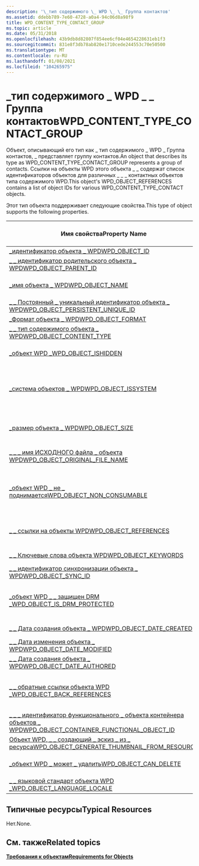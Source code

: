 ```yaml
---
description: '\_тип содержимого \_ WPD \_ \_ Группа контактов'
ms.assetid: ddebb789-7e60-4728-a0a4-94c06d8a98f9
title: WPD_CONTENT_TYPE_CONTACT_GROUP
ms.topic: article
ms.date: 05/31/2018
ms.openlocfilehash: 43b9db8d82807f854ee6cf04e4654228631eb1f3
ms.sourcegitcommit: 831e8f3db78ab820e1710cede244553c70e50500
ms.translationtype: MT
ms.contentlocale: ru-RU
ms.lasthandoff: 01/08/2021
ms.locfileid: "104265975"
---
```

# <a name="wpd_content_type_contact_group"></a><span data-ttu-id="d5175-103">\_тип содержимого \_ WPD \_ \_ Группа контактов</span><span class="sxs-lookup"><span data-stu-id="d5175-103">WPD\_CONTENT\_TYPE\_CONTACT\_GROUP</span></span>

<span data-ttu-id="d5175-104">Объект, описывающий его тип как \_ тип содержимого \_ WPD \_ Группа контактов, \_ представляет группу контактов.</span><span class="sxs-lookup"><span data-stu-id="d5175-104">An object that describes its type as WPD\_CONTENT\_TYPE\_CONTACT\_GROUP represents a group of contacts.</span></span> <span data-ttu-id="d5175-105">Ссылки на объекты WPD этого объекта \_ \_ содержат список идентификаторов объектов для различных \_ \_ \_ контактных объектов типа содержимого WPD.</span><span class="sxs-lookup"><span data-stu-id="d5175-105">This object's WPD\_OBJECT\_REFERENCES contains a list of object IDs for various WPD\_CONTENT\_TYPE\_CONTACT objects.</span></span>

<span data-ttu-id="d5175-106">Этот тип объекта поддерживает следующие свойства.</span><span class="sxs-lookup"><span data-stu-id="d5175-106">This type of object supports the following properties.</span></span>



| <span data-ttu-id="d5175-107">Имя свойства</span><span class="sxs-lookup"><span data-stu-id="d5175-107">Property Name</span></span>                                                                                                         | <span data-ttu-id="d5175-108">Обязательный или необязательный</span><span class="sxs-lookup"><span data-stu-id="d5175-108">Required or Optional</span></span>                                                  |
|-----------------------------------------------------------------------------------------------------------------------|-----------------------------------------------------------------------|
| [<span data-ttu-id="d5175-109">\_идентификатор объекта \_ WPD</span><span class="sxs-lookup"><span data-stu-id="d5175-109">WPD\_OBJECT\_ID</span></span>](object-properties.md)                                                                | <span data-ttu-id="d5175-110">Обязательный.</span><span class="sxs-lookup"><span data-stu-id="d5175-110">Required.</span></span>                                                             |
| [<span data-ttu-id="d5175-111">\_ \_ идентификатор родительского объекта \_ WPD</span><span class="sxs-lookup"><span data-stu-id="d5175-111">WPD\_OBJECT\_PARENT\_ID</span></span>](object-properties.md)                                                 | <span data-ttu-id="d5175-112">Обязательный.</span><span class="sxs-lookup"><span data-stu-id="d5175-112">Required.</span></span>                                                             |
| [<span data-ttu-id="d5175-113">\_имя объекта \_ WPD</span><span class="sxs-lookup"><span data-stu-id="d5175-113">WPD\_OBJECT\_NAME</span></span>](object-properties.md)                                                            | <span data-ttu-id="d5175-114">Требуется, если объект представляет файл.</span><span class="sxs-lookup"><span data-stu-id="d5175-114">Required if the object represents a file.</span></span>                             |
| [<span data-ttu-id="d5175-115">\_ \_ Постоянный \_ уникальный идентификатор объекта \_ WPD</span><span class="sxs-lookup"><span data-stu-id="d5175-115">WPD\_OBJECT\_PERSISTENT\_UNIQUE\_ID</span></span>](object-properties.md)                          | <span data-ttu-id="d5175-116">Обязательный.</span><span class="sxs-lookup"><span data-stu-id="d5175-116">Required.</span></span>                                                             |
| [<span data-ttu-id="d5175-117">\_Формат объекта \_ WPD</span><span class="sxs-lookup"><span data-stu-id="d5175-117">WPD\_OBJECT\_FORMAT</span></span>](object-properties.md)                                                        | <span data-ttu-id="d5175-118">Обязательный.</span><span class="sxs-lookup"><span data-stu-id="d5175-118">Required.</span></span>                                                             |
| [<span data-ttu-id="d5175-119">\_ \_ тип содержимого объекта \_ WPD</span><span class="sxs-lookup"><span data-stu-id="d5175-119">WPD\_OBJECT\_CONTENT\_TYPE</span></span>](object-properties.md)                                           | <span data-ttu-id="d5175-120">Обязательный.</span><span class="sxs-lookup"><span data-stu-id="d5175-120">Required.</span></span>                                                             |
| [<span data-ttu-id="d5175-121">\_объект WPD \_</span><span class="sxs-lookup"><span data-stu-id="d5175-121">WPD\_OBJECT\_ISHIDDEN</span></span>](object-properties.md)                                                    | <span data-ttu-id="d5175-122">Требуется, если объект скрыт.</span><span class="sxs-lookup"><span data-stu-id="d5175-122">Required if the object is hidden.</span></span>                                     |
| [<span data-ttu-id="d5175-123">\_система объектов \_ WPD</span><span class="sxs-lookup"><span data-stu-id="d5175-123">WPD\_OBJECT\_ISSYSTEM</span></span>](object-properties.md)                                                    | <span data-ttu-id="d5175-124">Требуется, если объект является системным объектом (представляет системный файл).</span><span class="sxs-lookup"><span data-stu-id="d5175-124">Required if the object is a system object (represents a system file).</span></span> |
| [<span data-ttu-id="d5175-125">\_размер объекта \_ WPD</span><span class="sxs-lookup"><span data-stu-id="d5175-125">WPD\_OBJECT\_SIZE</span></span>](object-properties.md)                                                            | <span data-ttu-id="d5175-126">Требуется, если у объекта есть по крайней мере один ресурс.</span><span class="sxs-lookup"><span data-stu-id="d5175-126">Required if the object has at least one resource.</span></span>                     |
| [<span data-ttu-id="d5175-127">\_ \_ \_ имя ИСХОДНОГО файла \_ объекта WPD</span><span class="sxs-lookup"><span data-stu-id="d5175-127">WPD\_OBJECT\_ORIGINAL\_FILE\_NAME</span></span>](object-properties.md)                              | <span data-ttu-id="d5175-128">Требуется, если объект представляет файл.</span><span class="sxs-lookup"><span data-stu-id="d5175-128">Required if the object represents a file.</span></span>                             |
| [<span data-ttu-id="d5175-129">\_объект WPD \_ не \_ поднимается</span><span class="sxs-lookup"><span data-stu-id="d5175-129">WPD\_OBJECT\_NON\_CONSUMABLE</span></span>](object-properties.md)                                       | <span data-ttu-id="d5175-130">Рекомендуется, если объект не предназначен для использования устройством.</span><span class="sxs-lookup"><span data-stu-id="d5175-130">Recommended if the object is not meant for consumption by the device.</span></span> |
| [<span data-ttu-id="d5175-131">\_ \_ ссылки на объекты WPD</span><span class="sxs-lookup"><span data-stu-id="d5175-131">WPD\_OBJECT\_REFERENCES</span></span>](object-properties.md)                                                | <span data-ttu-id="d5175-132">Требуется, если объект содержит ссылки на другие объекты.</span><span class="sxs-lookup"><span data-stu-id="d5175-132">Required if the object has references to other objects.</span></span>               |
| [<span data-ttu-id="d5175-133">\_ \_ Ключевые слова объекта WPD</span><span class="sxs-lookup"><span data-stu-id="d5175-133">WPD\_OBJECT\_KEYWORDS</span></span>](object-properties.md)                                                    | <span data-ttu-id="d5175-134">Необязательный элемент.</span><span class="sxs-lookup"><span data-stu-id="d5175-134">Optional.</span></span>                                                             |
| [<span data-ttu-id="d5175-135">\_ \_ идентификатор синхронизации объекта \_ WPD</span><span class="sxs-lookup"><span data-stu-id="d5175-135">WPD\_OBJECT\_SYNC\_ID</span></span>](object-properties.md)                                                     | <span data-ttu-id="d5175-136">Необязательный элемент.</span><span class="sxs-lookup"><span data-stu-id="d5175-136">Optional.</span></span>                                                             |
| [<span data-ttu-id="d5175-137">\_объект WPD \_ \_ защищен DRM \_</span><span class="sxs-lookup"><span data-stu-id="d5175-137">WPD\_OBJECT\_IS\_DRM\_PROTECTED</span></span>](object-properties.md)                                  | <span data-ttu-id="d5175-138">Требуется, если объект защищен с помощью технологии DRM.</span><span class="sxs-lookup"><span data-stu-id="d5175-138">Required if the object is protected by DRM technology.</span></span>                |
| [<span data-ttu-id="d5175-139">\_ \_ Дата создания объекта \_ WPD</span><span class="sxs-lookup"><span data-stu-id="d5175-139">WPD\_OBJECT\_DATE\_CREATED</span></span>](object-properties.md)                                           | <span data-ttu-id="d5175-140">Необязательный элемент.</span><span class="sxs-lookup"><span data-stu-id="d5175-140">Optional.</span></span>                                                             |
| [<span data-ttu-id="d5175-141">\_ \_ Дата изменения объекта \_ WPD</span><span class="sxs-lookup"><span data-stu-id="d5175-141">WPD\_OBJECT\_DATE\_MODIFIED</span></span>](object-properties.md)                                         | <span data-ttu-id="d5175-142">(рекомендуется).</span><span class="sxs-lookup"><span data-stu-id="d5175-142">Recommended.</span></span>                                                          |
| [<span data-ttu-id="d5175-143">\_ \_ Дата создания объекта \_ WPD</span><span class="sxs-lookup"><span data-stu-id="d5175-143">WPD\_OBJECT\_DATE\_AUTHORED</span></span>](object-properties.md)                                         | <span data-ttu-id="d5175-144">Необязательный элемент.</span><span class="sxs-lookup"><span data-stu-id="d5175-144">Optional.</span></span>                                                             |
| [<span data-ttu-id="d5175-145">\_ \_ обратные ссылки объекта WPD \_</span><span class="sxs-lookup"><span data-stu-id="d5175-145">WPD\_OBJECT\_BACK\_REFERENCES</span></span>](object-properties.md)                                     | <span data-ttu-id="d5175-146">Рекомендуется, если на объект ссылается другой объект.</span><span class="sxs-lookup"><span data-stu-id="d5175-146">Recommended if the object is referenced by another object.</span></span>            |
| [<span data-ttu-id="d5175-147">\_ \_ \_ идентификатор функционального \_ объекта контейнера объектов \_ WPD</span><span class="sxs-lookup"><span data-stu-id="d5175-147">WPD\_OBJECT\_CONTAINER\_FUNCTIONAL\_OBJECT\_ID</span></span>](object-properties.md)     | <span data-ttu-id="d5175-148">Необязательный элемент.</span><span class="sxs-lookup"><span data-stu-id="d5175-148">Optional.</span></span>                                                             |
| [<span data-ttu-id="d5175-149">Объект WPD, \_ \_ создающий \_ эскиз \_ из \_ ресурса</span><span class="sxs-lookup"><span data-stu-id="d5175-149">WPD\_OBJECT\_GENERATE\_THUMBNAIL\_FROM\_RESOURCE</span></span>](object-properties.md) | <span data-ttu-id="d5175-150">Необязательно</span><span class="sxs-lookup"><span data-stu-id="d5175-150">Optional</span></span>                                                              |
| [<span data-ttu-id="d5175-151">\_объект WPD \_ может \_ удалить</span><span class="sxs-lookup"><span data-stu-id="d5175-151">WPD\_OBJECT\_CAN\_DELETE</span></span>](object-properties.md)                                               | <span data-ttu-id="d5175-152">Требуется, если объект можно удалить.</span><span class="sxs-lookup"><span data-stu-id="d5175-152">Required if the object can be deleted.</span></span>                                |
| [<span data-ttu-id="d5175-153">\_ \_ языковой стандарт объекта WPD \_</span><span class="sxs-lookup"><span data-stu-id="d5175-153">WPD\_OBJECT\_LANGUAGE\_LOCALE</span></span>](object-properties.md)                                                                | <span data-ttu-id="d5175-154">Необязательный элемент.</span><span class="sxs-lookup"><span data-stu-id="d5175-154">Optional.</span></span>                                                             |



 

## <a name="typical-resources"></a><span data-ttu-id="d5175-155">Типичные ресурсы</span><span class="sxs-lookup"><span data-stu-id="d5175-155">Typical Resources</span></span>

<span data-ttu-id="d5175-156">Нет.</span><span class="sxs-lookup"><span data-stu-id="d5175-156">None.</span></span>

## <a name="related-topics"></a><span data-ttu-id="d5175-157">См. также</span><span class="sxs-lookup"><span data-stu-id="d5175-157">Related topics</span></span>

<dl> <dt>

[<span data-ttu-id="d5175-158">**Требования к объектам**</span><span class="sxs-lookup"><span data-stu-id="d5175-158">**Requirements for Objects**</span></span>](requirements-for-objects.md)
</dt> </dl>

 

 



